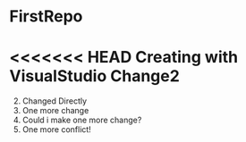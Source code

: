 # FirstRepo
<<<<<<< HEAD
Creating with VisualStudio
Change2
=======
2. Changed Directly
3. One more change
4. Could i make one more change?
5. One more conflict!


